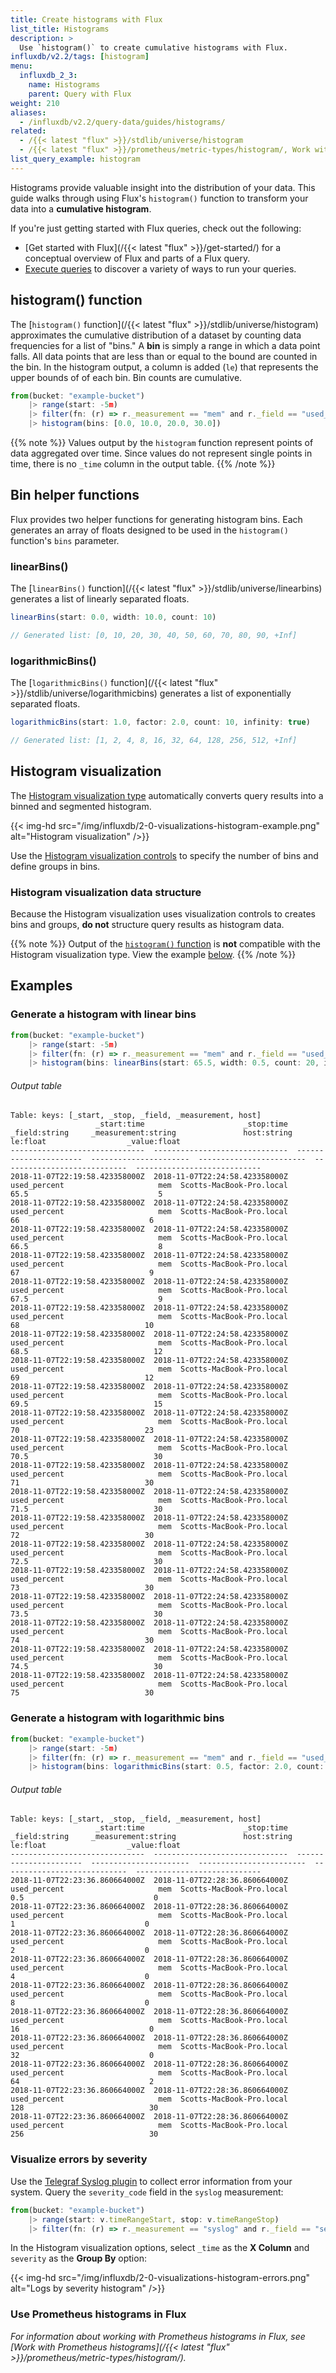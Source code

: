 ```yaml
---
title: Create histograms with Flux
list_title: Histograms
description: >
  Use `histogram()` to create cumulative histograms with Flux.
influxdb/v2.2/tags: [histogram]
menu:
  influxdb_2_3:
    name: Histograms
    parent: Query with Flux
weight: 210
aliases:
  - /influxdb/v2.2/query-data/guides/histograms/
related:
  - /{{< latest "flux" >}}/stdlib/universe/histogram
  - /{{< latest "flux" >}}/prometheus/metric-types/histogram/, Work with Prometheus histograms in Flux
list_query_example: histogram
---
```


Histograms provide valuable insight into the distribution of your data.
This guide walks through using Flux's `histogram()` function to transform your data into a **cumulative histogram**.

If you're just getting started with Flux queries, check out the following:

- [Get started with Flux](/{{< latest "flux" >}}/get-started/) for a conceptual overview of Flux and parts of a Flux query.
- [Execute queries](/influxdb/v2.2/query-data/execute-queries/) to discover a variety of ways to run your queries.

## histogram() function

The [`histogram()` function](/{{< latest "flux" >}}/stdlib/universe/histogram) approximates the
cumulative distribution of a dataset by counting data frequencies for a list of "bins."
A **bin** is simply a range in which a data point falls.
All data points that are less than or equal to the bound are counted in the bin.
In the histogram output, a column is added (`le`) that represents the upper bounds of of each bin.
Bin counts are cumulative.

```js
from(bucket: "example-bucket")
    |> range(start: -5m)
    |> filter(fn: (r) => r._measurement == "mem" and r._field == "used_percent")
    |> histogram(bins: [0.0, 10.0, 20.0, 30.0])
```

{{% note %}}
Values output by the `histogram` function represent points of data aggregated over time.
Since values do not represent single points in time, there is no `_time` column in the output table.
{{% /note %}}

## Bin helper functions
Flux provides two helper functions for generating histogram bins.
Each generates an array of floats designed to be used in the `histogram()` function's `bins` parameter.

### linearBins()
The [`linearBins()` function](/{{< latest "flux" >}}/stdlib/universe/linearbins) generates a list of linearly separated floats.

```js
linearBins(start: 0.0, width: 10.0, count: 10)

// Generated list: [0, 10, 20, 30, 40, 50, 60, 70, 80, 90, +Inf]
```

### logarithmicBins()
The [`logarithmicBins()` function](/{{< latest "flux" >}}/stdlib/universe/logarithmicbins) generates a list of exponentially separated floats.

```js
logarithmicBins(start: 1.0, factor: 2.0, count: 10, infinity: true)

// Generated list: [1, 2, 4, 8, 16, 32, 64, 128, 256, 512, +Inf]
```

## Histogram visualization
The [Histogram visualization type](/influxdb/v2.2/visualize-data/visualization-types/histogram/)
automatically converts query results into a binned and segmented histogram.

{{< img-hd src="/img/influxdb/2-0-visualizations-histogram-example.png" alt="Histogram visualization" />}}

Use the [Histogram visualization controls](/influxdb/v2.2/visualize-data/visualization-types/histogram/#histogram-controls)
to specify the number of bins and define groups in bins.

### Histogram visualization data structure
Because the Histogram visualization uses visualization controls to creates bins and groups,
**do not** structure query results as histogram data.

{{% note %}}
Output of the [`histogram()` function](#histogram-function) is **not** compatible
with the Histogram visualization type.
View the example [below](#visualize-errors-by-severity).
{{% /note %}}

## Examples

### Generate a histogram with linear bins
```js
from(bucket: "example-bucket")
    |> range(start: -5m)
    |> filter(fn: (r) => r._measurement == "mem" and r._field == "used_percent")
    |> histogram(bins: linearBins(start: 65.5, width: 0.5, count: 20, infinity: false))
```

###### Output table
```
Table: keys: [_start, _stop, _field, _measurement, host]
                   _start:time                      _stop:time           _field:string     _measurement:string               host:string                      le:float                  _value:float
------------------------------  ------------------------------  ----------------------  ----------------------  ------------------------  ----------------------------  ----------------------------
2018-11-07T22:19:58.423358000Z  2018-11-07T22:24:58.423358000Z            used_percent                     mem  Scotts-MacBook-Pro.local                          65.5                             5
2018-11-07T22:19:58.423358000Z  2018-11-07T22:24:58.423358000Z            used_percent                     mem  Scotts-MacBook-Pro.local                            66                             6
2018-11-07T22:19:58.423358000Z  2018-11-07T22:24:58.423358000Z            used_percent                     mem  Scotts-MacBook-Pro.local                          66.5                             8
2018-11-07T22:19:58.423358000Z  2018-11-07T22:24:58.423358000Z            used_percent                     mem  Scotts-MacBook-Pro.local                            67                             9
2018-11-07T22:19:58.423358000Z  2018-11-07T22:24:58.423358000Z            used_percent                     mem  Scotts-MacBook-Pro.local                          67.5                             9
2018-11-07T22:19:58.423358000Z  2018-11-07T22:24:58.423358000Z            used_percent                     mem  Scotts-MacBook-Pro.local                            68                            10
2018-11-07T22:19:58.423358000Z  2018-11-07T22:24:58.423358000Z            used_percent                     mem  Scotts-MacBook-Pro.local                          68.5                            12
2018-11-07T22:19:58.423358000Z  2018-11-07T22:24:58.423358000Z            used_percent                     mem  Scotts-MacBook-Pro.local                            69                            12
2018-11-07T22:19:58.423358000Z  2018-11-07T22:24:58.423358000Z            used_percent                     mem  Scotts-MacBook-Pro.local                          69.5                            15
2018-11-07T22:19:58.423358000Z  2018-11-07T22:24:58.423358000Z            used_percent                     mem  Scotts-MacBook-Pro.local                            70                            23
2018-11-07T22:19:58.423358000Z  2018-11-07T22:24:58.423358000Z            used_percent                     mem  Scotts-MacBook-Pro.local                          70.5                            30
2018-11-07T22:19:58.423358000Z  2018-11-07T22:24:58.423358000Z            used_percent                     mem  Scotts-MacBook-Pro.local                            71                            30
2018-11-07T22:19:58.423358000Z  2018-11-07T22:24:58.423358000Z            used_percent                     mem  Scotts-MacBook-Pro.local                          71.5                            30
2018-11-07T22:19:58.423358000Z  2018-11-07T22:24:58.423358000Z            used_percent                     mem  Scotts-MacBook-Pro.local                            72                            30
2018-11-07T22:19:58.423358000Z  2018-11-07T22:24:58.423358000Z            used_percent                     mem  Scotts-MacBook-Pro.local                          72.5                            30
2018-11-07T22:19:58.423358000Z  2018-11-07T22:24:58.423358000Z            used_percent                     mem  Scotts-MacBook-Pro.local                            73                            30
2018-11-07T22:19:58.423358000Z  2018-11-07T22:24:58.423358000Z            used_percent                     mem  Scotts-MacBook-Pro.local                          73.5                            30
2018-11-07T22:19:58.423358000Z  2018-11-07T22:24:58.423358000Z            used_percent                     mem  Scotts-MacBook-Pro.local                            74                            30
2018-11-07T22:19:58.423358000Z  2018-11-07T22:24:58.423358000Z            used_percent                     mem  Scotts-MacBook-Pro.local                          74.5                            30
2018-11-07T22:19:58.423358000Z  2018-11-07T22:24:58.423358000Z            used_percent                     mem  Scotts-MacBook-Pro.local                            75                            30
```

### Generate a histogram with logarithmic bins
```js
from(bucket: "example-bucket")
    |> range(start: -5m)
    |> filter(fn: (r) => r._measurement == "mem" and r._field == "used_percent")
    |> histogram(bins: logarithmicBins(start: 0.5, factor: 2.0, count: 10, infinity: false))
```

###### Output table
```
Table: keys: [_start, _stop, _field, _measurement, host]
                   _start:time                      _stop:time           _field:string     _measurement:string               host:string                      le:float                  _value:float
------------------------------  ------------------------------  ----------------------  ----------------------  ------------------------  ----------------------------  ----------------------------
2018-11-07T22:23:36.860664000Z  2018-11-07T22:28:36.860664000Z            used_percent                     mem  Scotts-MacBook-Pro.local                           0.5                             0
2018-11-07T22:23:36.860664000Z  2018-11-07T22:28:36.860664000Z            used_percent                     mem  Scotts-MacBook-Pro.local                             1                             0
2018-11-07T22:23:36.860664000Z  2018-11-07T22:28:36.860664000Z            used_percent                     mem  Scotts-MacBook-Pro.local                             2                             0
2018-11-07T22:23:36.860664000Z  2018-11-07T22:28:36.860664000Z            used_percent                     mem  Scotts-MacBook-Pro.local                             4                             0
2018-11-07T22:23:36.860664000Z  2018-11-07T22:28:36.860664000Z            used_percent                     mem  Scotts-MacBook-Pro.local                             8                             0
2018-11-07T22:23:36.860664000Z  2018-11-07T22:28:36.860664000Z            used_percent                     mem  Scotts-MacBook-Pro.local                            16                             0
2018-11-07T22:23:36.860664000Z  2018-11-07T22:28:36.860664000Z            used_percent                     mem  Scotts-MacBook-Pro.local                            32                             0
2018-11-07T22:23:36.860664000Z  2018-11-07T22:28:36.860664000Z            used_percent                     mem  Scotts-MacBook-Pro.local                            64                             2
2018-11-07T22:23:36.860664000Z  2018-11-07T22:28:36.860664000Z            used_percent                     mem  Scotts-MacBook-Pro.local                           128                            30
2018-11-07T22:23:36.860664000Z  2018-11-07T22:28:36.860664000Z            used_percent                     mem  Scotts-MacBook-Pro.local                           256                            30
```

### Visualize errors by severity
Use the [Telegraf Syslog plugin](https://github.com/influxdata/telegraf/tree/master/plugins/inputs/syslog)
to collect error information from your system.
Query the `severity_code` field in the `syslog` measurement:

```js
from(bucket: "example-bucket")
    |> range(start: v.timeRangeStart, stop: v.timeRangeStop)
    |> filter(fn: (r) => r._measurement == "syslog" and r._field == "severity_code")
```

In the Histogram visualization options, select `_time` as the **X Column**
and `severity` as the **Group By** option:

{{< img-hd src="/img/influxdb/2-0-visualizations-histogram-errors.png" alt="Logs by severity histogram" />}}

### Use Prometheus histograms in Flux

_For information about working with Prometheus histograms in Flux, see
[Work with Prometheus histograms](/{{< latest "flux" >}}/prometheus/metric-types/histogram/)._